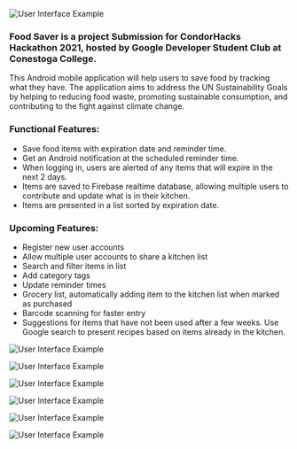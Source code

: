 ![User Interface Example](https://github.com/b-edward/CondorHacks_Hackathon/blob/main/FoodSaver.Android/Resources/drawable/logoTitle.png)


### Food Saver is a project Submission for CondorHacks Hackathon 2021, hosted by Google Developer Student Club at Conestoga College.

This Android mobile application will help users to save food by tracking what they have. The application aims to address the UN Sustainability Goals by helping to reducing food waste, promoting sustainable consumption, and contributing to the fight against climate change.

### Functional Features:
* Save food items with expiration date and reminder time.
* Get an Android notification at the scheduled reminder time.
* When logging in, users are alerted of any items that will expire in the next 2 days.
* Items are saved to Firebase realtime database, allowing multiple users to contribute and update what is in their kitchen.
* Items are presented in a list sorted by expiration date.

### Upcoming Features:
* Register new user accounts 
* Allow multiple user accounts to share a kitchen list
* Search and filter items in list
* Add category tags
* Update reminder times
* Grocery list, automatically adding item to the kitchen list when marked as purchased
* Barcode scanning for faster entry
* Suggestions for items that have not been used after a few weeks. Use Google search to present recipes based on items already in the kitchen.


![User Interface Example](https://github.com/b-edward/CondorHacks_Hackathon/blob/main/FoodSaver.Android/Resources/drawable/feature.png)


![User Interface Example](https://github.com/b-edward/CondorHacks_Hackathon/blob/main/FoodSaver.Android/Resources/drawable/Screenshot_1635659378.png)

![User Interface Example](https://github.com/b-edward/CondorHacks_Hackathon/blob/main/FoodSaver.Android/Resources/drawable/Screenshot_1635659405.png)

![User Interface Example](https://github.com/b-edward/CondorHacks_Hackathon/blob/main/FoodSaver.Android/Resources/drawable/Screenshot_1635659478.png)

![User Interface Example](https://github.com/b-edward/CondorHacks_Hackathon/blob/main/FoodSaver.Android/Resources/drawable/Screenshot_1635659498.png)

![User Interface Example](https://github.com/b-edward/CondorHacks_Hackathon/blob/main/FoodSaver.Android/Resources/drawable/Screenshot_1635660269.png)
